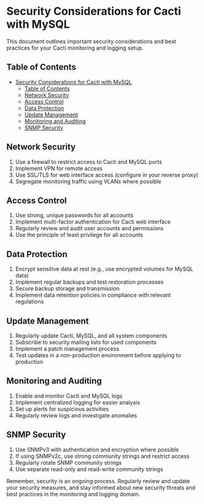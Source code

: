 # Security Considerations for Cacti with MySQL

This document outlines important security considerations and best practices for your Cacti monitoring and logging setup.

## Table of Contents

- [Security Considerations for Cacti with MySQL](#security-considerations-for-cacti-with-mysql)
  - [Table of Contents](#table-of-contents)
  - [Network Security](#network-security)
  - [Access Control](#access-control)
  - [Data Protection](#data-protection)
  - [Update Management](#update-management)
  - [Monitoring and Auditing](#monitoring-and-auditing)
  - [SNMP Security](#snmp-security)

## Network Security

1. Use a firewall to restrict access to Cacti and MySQL ports
2. Implement VPN for remote access
3. Use SSL/TLS for web interface access (configure in your reverse proxy)
4. Segregate monitoring traffic using VLANs where possible

## Access Control

1. Use strong, unique passwords for all accounts
2. Implement multi-factor authentication for Cacti web interface
3. Regularly review and audit user accounts and permissions
4. Use the principle of least privilege for all accounts

## Data Protection

1. Encrypt sensitive data at rest (e.g., use encrypted volumes for MySQL data)
2. Implement regular backups and test restoration processes
3. Secure backup storage and transmission
4. Implement data retention policies in compliance with relevant regulations

## Update Management

1. Regularly update Cacti, MySQL, and all system components
2. Subscribe to security mailing lists for used components
3. Implement a patch management process
4. Test updates in a non-production environment before applying to production

## Monitoring and Auditing

1. Enable and monitor Cacti and MySQL logs
2. Implement centralized logging for easier analysis
3. Set up alerts for suspicious activities
4. Regularly review logs and investigate anomalies

## SNMP Security

1. Use SNMPv3 with authentication and encryption where possible
2. If using SNMPv2c, use strong community strings and restrict access
3. Regularly rotate SNMP community strings
4. Use separate read-only and read-write community strings

Remember, security is an ongoing process. Regularly review and update your security measures, and stay informed about new security threats and best practices in the monitoring and logging domain.
